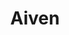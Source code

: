---
facebook: https://facebook.com/aivencloud
linkedin: https://linkedin.com/company/aiven
logohandle: aivenio
sort: aiven
title: Aiven
twitter: https://x.com/aiven_io
website: https://aiven.io/
youtube: https://youtube.com/channel/UC4cZf5RyAD5EL0fQf5u8c1g
---